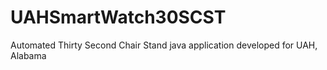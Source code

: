# UAHSmartWatch30SCST
Automated Thirty Second Chair Stand java application developed for UAH, Alabama
